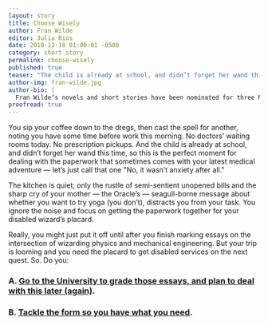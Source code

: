 ```yaml
---
layout: story
title: Choose Wisely
author: Fran Wilde
editor: Julia Rios
date: 2018-12-18 01:00:01 -0500
category: short story
permalink: choose-wisely
published: true
teaser: "The child is already at school, and didn’t forget her wand this time, so this is the perfect moment for dealing with the paperwork that sometimes comes with your latest medical adventure…"
author-img: fran-wilde.jpg
author-bio: |
  Fran Wilde’s novels and short stories have been nominated for three Nebula Awards and two Hugos, and include her Andre Norton- and Compton-Crook-winning debut novel, _Updraft_ (Tor, 2015), its sequels, _Cloudbound_ (2016) and _Horizon_ (2017), and the novelette “The Jewel and Her Lapidary” (Tor.com Publishing, 2016). Her short stories appear in _Asimov's Science Fiction_, _Tor.com_, _Beneath Ceaseless Skies_, _Shimmer Magazine_, _Nature Futures_, and the 2017 _Year’s Best Dark Fantasy and Horror_. She writes for publications including _The Washington Post_, _Tor.com_, _Clarkesworld Magazine_, _iO9.com_, and _GeekMom.com_. You can find her on Twitter, Facebook, and at [franwilde.net](http://www.franwilde.net).
proofread: true
---
```


You sip your coffee down to the dregs, then cast the spell for another, noting you have some time before work this morning. No doctors’ waiting rooms today. No prescription pickups. And the child is already at school, and didn’t forget her wand this time, so this is the perfect moment for dealing with the paperwork that sometimes comes with your latest medical adventure — let’s just call that one "No, it wasn’t anxiety after all."

The kitchen is quiet, only the rustle of semi-sentient unopened bills and the sharp cry of your mother — the Oracle’s — seagull-borne message about whether you want to try yoga (you don’t), distracts you from your task. You ignore the noise and focus on getting the paperwork together for your disabled wizard’s placard.

Really, you might just put it off until after you finish marking essays on the intersection of wizarding physics and mechanical engineering. But your trip is looming and you need the placard to get disabled services on the next quest. So. Do you:

### A. [Go to the University to grade those essays, and plan to deal with this later (again)](/choose-wisely-1-a).

### B. [Tackle the form so you have what you need](/choose-wisely-1-b).
